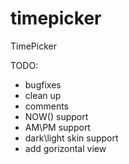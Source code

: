 # timepicker
TimePicker

TODO:
* bugfixes
* clean up
* comments
* NOW() support
* AM\PM support
* dark\light skin support
* add gorizontal view